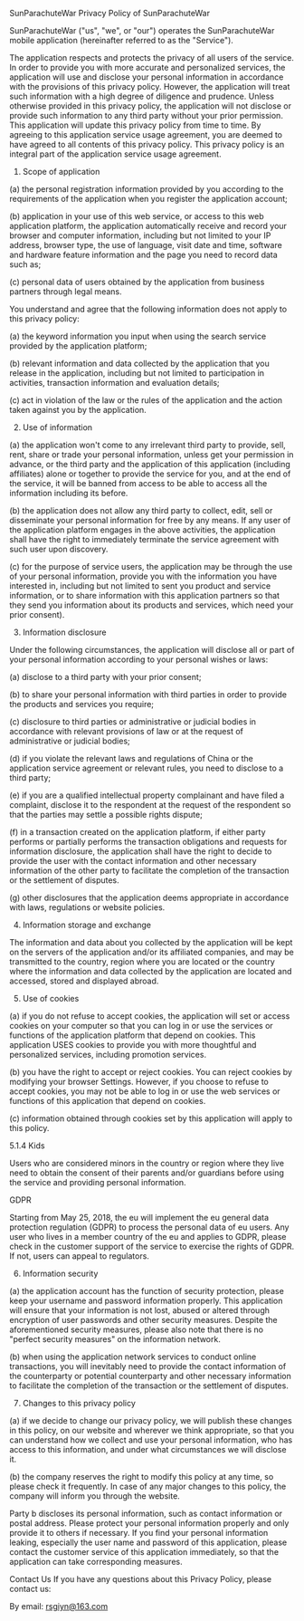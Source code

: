 SunParachuteWar
Privacy Policy of SunParachuteWar

SunParachuteWar ("us", "we", or "our") operates the SunParachuteWar mobile application (hereinafter referred to as the "Service").

The application respects and protects the privacy of all users of the service. In order to provide you with more accurate and personalized services, the application will use and disclose your personal information in accordance with the provisions of this privacy policy. However, the application will treat such information with a high degree of diligence and prudence. Unless otherwise provided in this privacy policy, the application will not disclose or provide such information to any third party without your prior permission. This application will update this privacy policy from time to time. By agreeing to this application service usage agreement, you are deemed to have agreed to all contents of this privacy policy. This privacy policy is an integral part of the application service usage agreement.

1. Scope of application

(a) the personal registration information provided by you according to the requirements of the application when you register the application account;

(b) application in your use of this web service, or access to this web application platform, the application automatically receive and record your browser and computer information, including but not limited to your IP address, browser type, the use of language, visit date and time, software and hardware feature information and the page you need to record data such as;

(c) personal data of users obtained by the application from business partners through legal means.

You understand and agree that the following information does not apply to this privacy policy:

(a) the keyword information you input when using the search service provided by the application platform;

(b) relevant information and data collected by the application that you release in the application, including but not limited to participation in activities, transaction information and evaluation details;

(c) act in violation of the law or the rules of the application and the action taken against you by the application.

2. Use of information

(a) the application won't come to any irrelevant third party to provide, sell, rent, share or trade your personal information, unless get your permission in advance, or the third party and the application of this application (including affiliates) alone or together to provide the service for you, and at the end of the service, it will be banned from access to be able to access all the information including its before.

(b) the application does not allow any third party to collect, edit, sell or disseminate your personal information for free by any means. If any user of the application platform engages in the above activities, the application shall have the right to immediately terminate the service agreement with such user upon discovery.

(c) for the purpose of service users, the application may be through the use of your personal information, provide you with the information you have interested in, including but not limited to sent you product and service information, or to share information with this application partners so that they send you information about its products and services, which need your prior consent).

3. Information disclosure

Under the following circumstances, the application will disclose all or part of your personal information according to your personal wishes or laws:

(a) disclose to a third party with your prior consent;

(b) to share your personal information with third parties in order to provide the products and services you require;

(c) disclosure to third parties or administrative or judicial bodies in accordance with relevant provisions of law or at the request of administrative or judicial bodies;

(d) if you violate the relevant laws and regulations of China or the application service agreement or relevant rules, you need to disclose to a third party;

(e) if you are a qualified intellectual property complainant and have filed a complaint, disclose it to the respondent at the request of the respondent so that the parties may settle a possible rights dispute;

(f) in a transaction created on the application platform, if either party performs or partially performs the transaction obligations and requests for information disclosure, the application shall have the right to decide to provide the user with the contact information and other necessary information of the other party to facilitate the completion of the transaction or the settlement of disputes.

(g) other disclosures that the application deems appropriate in accordance with laws, regulations or website policies.

4. Information storage and exchange

The information and data about you collected by the application will be kept on the servers of the application and/or its affiliated companies, and may be transmitted to the country, region where you are located or the country where the information and data collected by the application are located and accessed, stored and displayed abroad.

5. Use of cookies

(a) if you do not refuse to accept cookies, the application will set or access cookies on your computer so that you can log in or use the services or functions of the application platform that depend on cookies. This application USES cookies to provide you with more thoughtful and personalized services, including promotion services.

(b) you have the right to accept or reject cookies. You can reject cookies by modifying your browser Settings. However, if you choose to refuse to accept cookies, you may not be able to log in or use the web services or functions of this application that depend on cookies.

(c) information obtained through cookies set by this application will apply to this policy.

5.1.4 Kids

Users who are considered minors in the country or region where they live need to obtain the consent of their parents and/or guardians before using the service and providing personal information.

GDPR

Starting from May 25, 2018, the eu will implement the eu general data protection regulation (GDPR) to process the personal data of eu users. Any user who lives in a member country of the eu and applies to GDPR, please check in the customer support of the service to exercise the rights of GDPR. If not, users can appeal to regulators.

6. Information security

(a) the application account has the function of security protection, please keep your username and password information properly. This application will ensure that your information is not lost, abused or altered through encryption of user passwords and other security measures. Despite the aforementioned security measures, please also note that there is no "perfect security measures" on the information network.

(b) when using the application network services to conduct online transactions, you will inevitably need to provide the contact information of the counterparty or potential counterparty and other necessary information to facilitate the completion of the transaction or the settlement of disputes.

7. Changes to this privacy policy

(a) if we decide to change our privacy policy, we will publish these changes in this policy, on our website and wherever we think appropriate, so that you can understand how we collect and use your personal information, who has access to this information, and under what circumstances we will disclose it.

(b) the company reserves the right to modify this policy at any time, so please check it frequently. In case of any major changes to this policy, the company will inform you through the website.

Party b discloses its personal information, such as contact information or postal address. Please protect your personal information properly and only provide it to others if necessary. If you find your personal information leaking, especially the user name and password of this application, please contact the customer service of this application immediately, so that the application can take corresponding measures.

Contact Us
If you have any questions about this Privacy Policy, please contact us:

By email: rsgiyn@163.com
